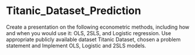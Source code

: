 # Titanic_Dataset_Prediction
 Create a presentation on the following econometric methods, 
 including how and when you would use it: OLS, 2SLS, and Logistic regression. 
 Use  appropriate publicly available dataset Titanic Dataset, chosen  a problem statement and Implement OLS, Logistic and 2SLS models.
 
